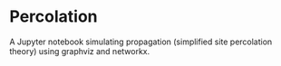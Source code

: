 # Percolation
A Jupyter notebook simulating propagation (simplified site percolation theory) using graphviz and networkx.
